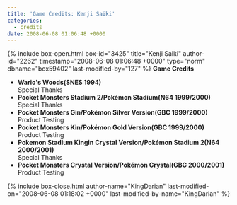 ```yaml
---
title: 'Game Credits: Kenji Saiki'
categories:
  - credits
date: 2008-06-08 01:06:48 +0000
---
```

{% include box-open.html box-id="3425" title="Kenji Saiki" author-id="2262" timestamp="2008-06-08 01:06:48 +0000" type="norm" dbname="box59402" last-modified-by="127" %}
<b>Game Credits</b>
<UL>
<LI><b>Wario's Woods(SNES 1994)</b><BR />
Special Thanks</LI>
<LI><b>Pocket Monsters Stadium 2/Pokémon Stadium(N64 1999/2000)</b><BR />
Special Thanks</LI>
<LI><b>Pocket Monsters Gin/Pokémon Silver Version(GBC 1999/2000)</b><BR />
Product Testing</LI>
<LI><b>Pocket Monsters Kin/Pokémon Gold Version(GBC 1999/2000)</b><BR />
Product Testing</LI>
<LI><b>Pokemon Stadium Kingin Crystal Version/Pokémon Stadium 2(N64 2000/2001)</b><BR />
Special Thanks</LI>
<LI><b>Pocket Monsters Crystal Version/Pokémon Crystal(GBC 2000/2001)</b><BR />
Product Testing</LI>
</UL>
{% include box-close.html author-name="KingDarian" last-modified-on="2008-06-08 01:18:02 +0000" last-modified-by-name="KingDarian" %}
